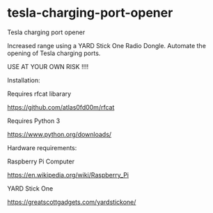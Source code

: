 # tesla-charging-port-opener
Tesla charging port opener

Increased range using a YARD Stick One Radio Dongle. Automate the opening of Tesla charging ports. 

USE AT YOUR OWN RISK !!!!


Installation:

Requires rfcat libarary

https://github.com/atlas0fd00m/rfcat

Requires Python 3

https://www.python.org/downloads/

Hardware requirements:

Raspberry Pi Computer

https://en.wikipedia.org/wiki/Raspberry_Pi

YARD Stick One

https://greatscottgadgets.com/yardstickone/


